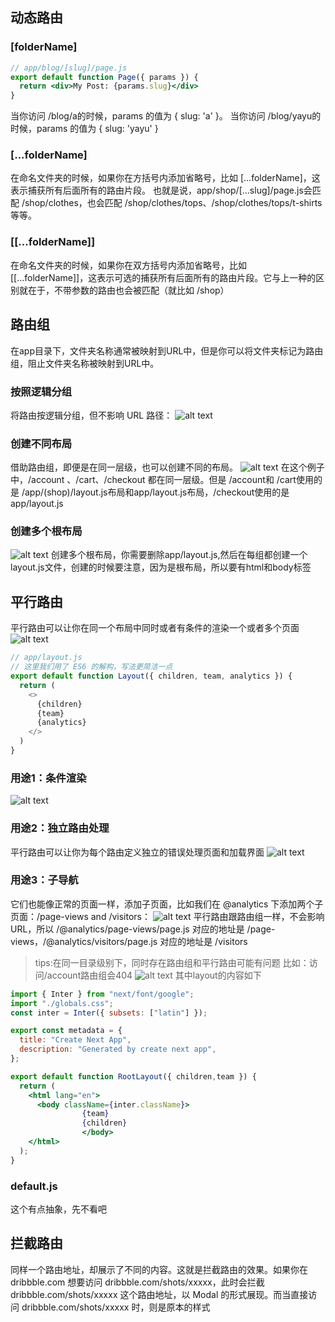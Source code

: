 ## 动态路由
### [folderName]
```jsx
// app/blog/[slug]/page.js
export default function Page({ params }) {
  return <div>My Post: {params.slug}</div>
}

```
当你访问 /blog/a的时候，params 的值为 { slug: 'a' }。
当你访问 /blog/yayu的时候，params 的值为 { slug: 'yayu' }
### [...folderName]
在命名文件夹的时候，如果你在方括号内添加省略号，比如 [...folderName]，这表示捕获所有后面所有的路由片段。
也就是说，app/shop/[...slug]/page.js会匹配 /shop/clothes，也会匹配 /shop/clothes/tops、/shop/clothes/tops/t-shirts等等。
### [[...folderName]]
在命名文件夹的时候，如果你在双方括号内添加省略号，比如 [[...folderName]]，这表示可选的捕获所有后面所有的路由片段。它与上一种的区别就在于，不带参数的路由也会被匹配（就比如 /shop）
## 路由组
在app目录下，文件夹名称通常被映射到URL中，但是你可以将文件夹标记为路由组，阻止文件夹名称被映射到URL中。
### 按照逻辑分组
将路由按逻辑分组，但不影响 URL 路径：
![alt text](image-1.png)
### 创建不同布局
借助路由组，即便是在同一层级，也可以创建不同的布局。
![alt text](image-2.png)
在这个例子中，/account 、/cart、/checkout 都在同一层级。但是 /account和 /cart使用的是 /app/(shop)/layout.js布局和app/layout.js布局，/checkout使用的是 app/layout.js
### 创建多个根布局
![alt text](image-3.png)
创建多个根布局，你需要删除app/layout.js,然后在每组都创建一个layout.js文件，创建的时候要注意，因为是根布局，所以要有html和body标签
## 平行路由
平行路由可以让你在同一个布局中同时或者有条件的渲染一个或者多个页面
![alt text](image-4.png)
```javascript
// app/layout.js
// 这里我们用了 ES6 的解构，写法更简洁一点
export default function Layout({ children, team, analytics }) {
  return (
    <>
      {children}
      {team}
      {analytics}
    </>
  )
}
```
### 用途1：条件渲染
![alt text](image-5.png)
### 用途2：独立路由处理
平行路由可以让你为每个路由定义独立的错误处理页面和加载界面
![alt text](image-6.png)
### 用途3：子导航
它们也能像正常的页面一样，添加子页面，比如我们在 @analytics 下添加两个子页面：/page-views and /visitors：
![alt text](image-7.png)
平行路由跟路由组一样，不会影响 URL，所以 /@analytics/page-views/page.js 对应的地址是 /page-views，/@analytics/visitors/page.js 对应的地址是 /visitors

> tips:在同一目录级别下，同时存在路由组和平行路由可能有问题
比如：访问/account路由组会404
![alt text](image-8.png)
其中layout的内容如下
```jsx
import { Inter } from "next/font/google";
import "./globals.css";
const inter = Inter({ subsets: ["latin"] });

export const metadata = {
  title: "Create Next App",
  description: "Generated by create next app",
};

export default function RootLayout({ children,team }) {
  return (
    <html lang="en">
      <body className={inter.className}>
				{team}
				{children}
				</body>
    </html>
  );
}
```
### default.js
这个有点抽象，先不看吧
## 拦截路由
同样一个路由地址，却展示了不同的内容。这就是拦截路由的效果。如果你在 dribbble.com 想要访问 dribbble.com/shots/xxxxx，此时会拦截 dribbble.com/shots/xxxxx 这个路由地址，以 Modal 的形式展现。而当直接访问 dribbble.com/shots/xxxxx 时，则是原本的样式

